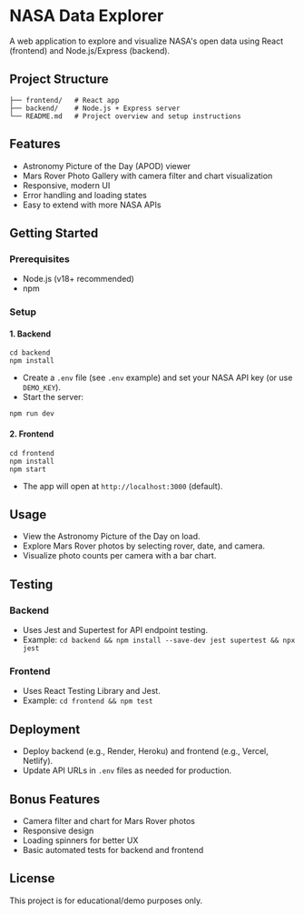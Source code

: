 # NASA Data Explorer

A web application to explore and visualize NASA's open data using React (frontend) and Node.js/Express (backend).

## Project Structure

```
├── frontend/   # React app
├── backend/    # Node.js + Express server
└── README.md   # Project overview and setup instructions
```

## Features
- Astronomy Picture of the Day (APOD) viewer
- Mars Rover Photo Gallery with camera filter and chart visualization
- Responsive, modern UI
- Error handling and loading states
- Easy to extend with more NASA APIs

## Getting Started

### Prerequisites
- Node.js (v18+ recommended)
- npm

### Setup

#### 1. Backend
```
cd backend
npm install
```
- Create a `.env` file (see `.env` example) and set your NASA API key (or use `DEMO_KEY`).
- Start the server:
```
npm run dev
```

#### 2. Frontend
```
cd frontend
npm install
npm start
```
- The app will open at `http://localhost:3000` (default).

## Usage
- View the Astronomy Picture of the Day on load.
- Explore Mars Rover photos by selecting rover, date, and camera.
- Visualize photo counts per camera with a bar chart.

## Testing

### Backend
- Uses Jest and Supertest for API endpoint testing.
- Example: `cd backend && npm install --save-dev jest supertest && npx jest`

### Frontend
- Uses React Testing Library and Jest.
- Example: `cd frontend && npm test`

## Deployment
- Deploy backend (e.g., Render, Heroku) and frontend (e.g., Vercel, Netlify).
- Update API URLs in `.env` files as needed for production.

## Bonus Features
- Camera filter and chart for Mars Rover photos
- Responsive design
- Loading spinners for better UX
- Basic automated tests for backend and frontend

## License
This project is for educational/demo purposes only.
